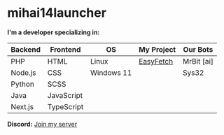 # mihai14launcher

**I'm a developer specializing in:**

| **Backend** | **Frontend** | **OS**        | **My Project** | **Our Bots** |
|-------------|--------------|---------------|----------------|--------------|
| PHP         | HTML         | Linux         | [EasyFetch](https://github.com/mihai14launcher/EasyFetch)      | MrBit [ai]   |
| Node.js     | CSS          | Windows 11    |                | Sys32        |
| Python      | SCSS         |               |                |
| Java        | JavaScript   |               |                |
| Next.js     | TypeScript   |               |                |

**Discord:** [Join my server](https://discord.gg/PXTtxEK7g8)
